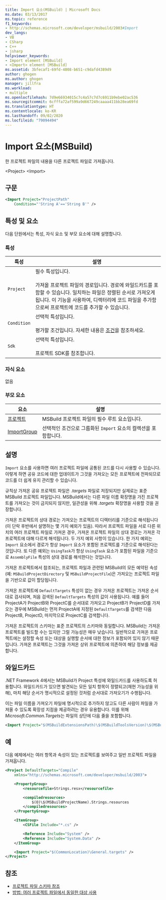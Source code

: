 ```yaml
---
title: Import 요소(MSBuild) | Microsoft Docs
ms.date: 03/13/2017
ms.topic: reference
f1_keywords:
- http://schemas.microsoft.com/developer/msbuild/2003#Import
dev_langs:
- VB
- CSharp
- C++
- jsharp
helpviewer_keywords:
- Import element [MSBuild]
- <Import> element [MSBuild]
ms.assetid: 3bfecaf1-69fd-4008-b651-c9dafd4389d9
author: ghogen
ms.author: ghogen
manager: jillfra
ms.workload:
- multiple
ms.openlocfilehash: 7d9e66934015c7c4a57c7d7c6911b9ebe02ac536
ms.sourcegitcommit: 6cfffa72af599a9d667249caaaa411bb28ea69fd
ms.translationtype: HT
ms.contentlocale: ko-KR
ms.lasthandoff: 09/02/2020
ms.locfileid: "79094494"
---
```

# <a name="import-element-msbuild"></a>Import 요소(MSBuild)

한 프로젝트 파일의 내용을 다른 프로젝트 파일로 가져옵니다.

\<Project>
\<Import>

## <a name="syntax"></a>구문

```xml
<Import Project="ProjectPath"
    Condition="'String A'=='String B'" />
```

## <a name="attributes-and-elements"></a>특성 및 요소

 다음 단원에서는 특성, 자식 요소 및 부모 요소에 대해 설명합니다.

### <a name="attributes"></a>특성

|특성|설명|
|---------------|-----------------|
|`Project`|필수 특성입니다.<br /><br /> 가져올 프로젝트 파일의 경로입니다. 경로에 와일드카드를 포함할 수 있습니다. 일치하는 파일은 정렬된 순서로 가져오게 됩니다. 이 기능을 사용하여, 디렉터리에 코드 파일을 추가함으로써 프로젝트에 코드를 추가할 수 있습니다.|
|`Condition`|선택적 특성입니다.<br /><br /> 평가할 조건입니다. 자세한 내용은 [조건](../msbuild/msbuild-conditions.md)을 참조하세요.|
|`Sdk`| 선택적 특성입니다.<br /><br /> 프로젝트 SDK를 참조합니다.|

### <a name="child-elements"></a>자식 요소

 없음

### <a name="parent-elements"></a>부모 요소

| 요소 | 설명 |
| - | - |
| [프로젝트](../msbuild/project-element-msbuild.md) | MSBuild 프로젝트 파일의 필수 루트 요소입니다. |
| [ImportGroup](../msbuild/importgroup-element.md) | 선택적인 조건으로 그룹화된 `Import` 요소의 컬렉션을 포함합니다. |

## <a name="remarks"></a>설명

 `Import` 요소를 사용하면 여러 프로젝트 파일에 공통된 코드를 다시 사용할 수 있습니다. 이렇게 하면 공유 코드에 대한 업데이트가 그것을 가져오는 모든 프로젝트에 전파되므로 코드를 더 쉽게 유지 관리할 수 있습니다.

 규칙상 가져온 공유 프로젝트 파일은 *.targets* 파일로 저장되지만 실제로는 표준 MSBuild 프로젝트 파일입니다. MSBuild에서는 다른 파일 이름 확장명을 가진 프로젝트를 가져오는 것이 금지되지 않지만, 일관성을 위해 *.targets* 확장명을 사용할 것을 권장합니다.

 가져온 프로젝트의 상대 경로는 가져오는 프로젝트의 디렉터리를 기준으로 해석됩니다(이 단락 후반에서 설명하는 몇 가지 예외가 있음). 따라서 프로젝트 파일을 서로 다른 위치의 여러 프로젝트 파일로 가져온 경우, 가져온 프로젝트 파일의 상대 경로는 가져온 각 프로젝트에 대해 다르게 해석됩니다. 두 가지 예외 사항이 있습니다. 한 가지 예외는 `Import` 요소에서 경로가 항상 `Import` 요소가 포함된 프로젝트를 기준으로 해석된다는 것입니다. 또 다른 예외는 `UsingTask`가 항상 `UsingTask` 요소가 포함된 파일을 기준으로 `AssemblyFile` 특성의 상대 경로를 해석한다는 것입니다.

 가져온 프로젝트에서 참조되는, 프로젝트 파일과 관련된 MSBuild의 모든 예약된 속성(예: `MSBuildProjectDirectory` 및 `MSBuildProjectFile`)은 가져오는 프로젝트 파일을 기반으로 값이 할당됩니다.

 가져온 프로젝트에 `DefaultTargets` 특성이 없는 경우 가져온 프로젝트는 가져온 순서대로 검사되며, 처음 검색된 `DefaultTargets` 특성의 값이 사용됩니다. 예를 들어 ProjectA가 ProjectB와 ProjectC를 순서대로 가져오고 ProjectB가 ProjectD를 가져오는 경우에 MSBuild는 먼저 ProjectA에 지정된 `DefaultTargets`를 검색한 다음 ProjectB, ProjectD, 마지막으로 ProjectC를 검색합니다.

 가져온 프로젝트의 스키마는 표준 프로젝트의 스키마와 동일합니다. MSBuild는 가져온 프로젝트를 빌드할 수는 있지만 그럴 가능성은 매우 낮습니다. 일반적으로 가져온 프로젝트에는 설정할 속성 또는 대상을 실행할 순서에 대한 정보가 포함되어 있지 않기 때문입니다. 가져온 프로젝트는 그것을 가져온 상위 프로젝트에 의존하여 해당 정보를 제공합니다.

## <a name="wildcards"></a>와일드카드

 .NET Framework 4에서는 MSBuild가 Project 특성에 와일드카드를 사용하도록 허용합니다. 와일드카드가 있으면 발견되는 모든 일치 항목이 정렬되고(재현 가능성을 위해), 마치 해당 순서가 명시적으로 설정된 것처럼 순서대로 가져오기가 수행됩니다.

 이는 파일 이름을 가져오기 파일에 명시적으로 추가하지 않고도 다른 사람이 파일을 가져올 수 있도록 확장성 지점을 제공하려는 경우 유용합니다. 이를 위해 *Microsoft.Common.Targets*는 파일의 상단에 다음 줄을 포함합니다.

```xml
<Import Project="$(MSBuildExtensionsPath)\$(MSBuildToolsVersion)\$(MSBuildThisFile)\ImportBefore\*" Condition="'$(ImportByWildcardBeforeMicrosoftCommonTargets)' == 'true' and exists('$(MSBuildExtensionsPath)\$(MSBuildToolsVersion)\$(MSBuildThisFile)\ImportBefore')"/>
```

## <a name="example"></a>예

 다음 예제에서는 여러 항목과 속성이 있는 프로젝트를 보여주고 일반 프로젝트 파일을 가져옵니다.

```xml
<Project DefaultTargets="Compile"
    xmlns="http://schemas.microsoft.com/developer/msbuild/2003">

    <PropertyGroup>
        <resourcefile>Strings.resx</resourcefile>

        <compiledresources>
            $(O)\$(MSBuildProjectName).Strings.resources
        </compiledresources>
    </PropertyGroup>

    <ItemGroup>
        <CSFile Include="*.cs" />

        <Reference Include="System" />
        <Reference Include="System.Data" />
    </ItemGroup>

    <Import Project="$(CommonLocation)\General.targets" />
</Project>
```

## <a name="see-also"></a>참조

- [프로젝트 파일 스키마 참조](../msbuild/msbuild-project-file-schema-reference.md)
- [방법: 여러 프로젝트 파일에서 동일한 대상 사용](../msbuild/how-to-use-the-same-target-in-multiple-project-files.md)
